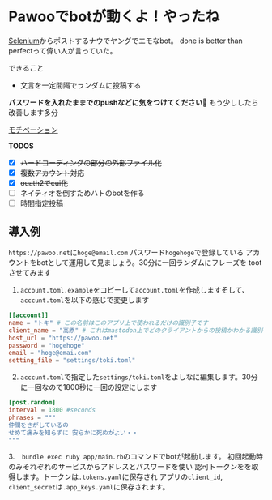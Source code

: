 # Pawooでbotが動くよ！やったね
[Selenium](http://seleniumhq.github.io/selenium/docs/api/rb/Selenium.html)からポストするナウでヤングでエモなbot。
done is better than perfectって偉い人が言っていた。

できること
- 文言を一定間隔でランダムに投稿する

**パスワードを入れたままでのpushなどに気をつけてください:bow:**
もう少ししたら改善します多分

[モチベーション](https://pawoo.net/@love_arai_san)

**TODOS**
- [x] ~~ハードコーディングの部分の外部ファイル化~~
- [x] ~~複数アカウント対応~~
- [x] ~~ouath2でcui化~~
- [ ] ネイティオを倒すためハトのbotを作る 
- [ ] 時間指定投稿

## 導入例
`https://pawoo.net`に`hoge@email.com` パスワード`hogehoge`で登録している
アカウントをbotとして運用して見ましょう。30分に一回ランダムにフレーズを
tootさせてみます

1. `account.toml.example`をコピーして`account.toml`を作成しますそして、`acccunt.toml`を以下の感じで変更します
```toml
[[account]]
name = "トキ" # この名前はこのアプリ上で使われるだけの識別子です
client_name = "高原" # これはmastodon上でどのクライアントからの投稿かわかる識別子です。表示されます
host_url = "https://pawoo.net"
password = "hogehoge"
email = "hoge@emai.com"
setting_file = "settings/toki.toml"
```

2. `acccunt.toml`で指定した`settings/toki.toml`をよしなに編集します。30分に一回なので1800秒に一回の設定にします
```toml
[post.random]
interval = 1800 #seconds
phrases = """
仲間をさがしているの
せめて痛みを知らずに 安らかに死ぬがよい・・
"""
```

3.　`bundle exec ruby app/main.rb`のコマンドでbotが起動します。
初回起動時のみそれぞれのサービスからアドレスとパスワードを使い
認可トークンをを取得します。トークンは`.tokens.yaml`に保存され
アプリの`client_id`, `client_secret`は`.app_keys.yaml`に保存されます。
